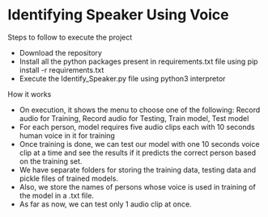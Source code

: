 # Identifying Speaker Using Voice


Steps to follow to execute the project
* Download the repository
* Install all the python packages present in requirements.txt file using pip install -r requirements.txt
* Execute the Identify_Speaker.py file using python3 interpretor


How it works
* On execution, it shows the menu to choose one of the following: Record audio for Training, Record audio for Testing, Train model, Test model
* For each person, model requires five audio clips each with 10 seconds human voice in it for training
* Once training is done, we can test our model with one 10 seconds voice clip at a time and see the results if it predicts the correct person based on the training set.
* We have separate folders for storing the training data, testing data and pickle files of trained models.
* Also, we store the names of persons whose voice is used in training of the model in a .txt file.
* As far as now, we can test only 1 audio clip at once.

